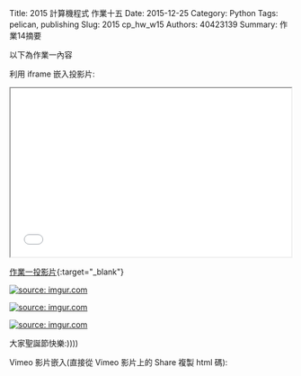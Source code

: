 Title: 2015 計算機程式 作業十五
Date: 2015-12-25
Category: Python
Tags: pelican, publishing
Slug: 2015  cp_hw_w15
Authors: 40423139
Summary: 作業14摘要

以下為作業一內容

利用 iframe 嵌入投影片:

<iframe src="40423139_cp_w15_p.html" width="500" height="300"></iframe>

[作業一投影片](40423139_cp_w11_p.html){:target="_blank"}

<a href="http://imgur.com/f7JfTiC"><img src="http://i.imgur.com/f7JfTiC.png" title="source: imgur.com" /></a>

<a href="http://imgur.com/VBwOXPD"><img src="http://i.imgur.com/VBwOXPD.png" title="source: imgur.com" /></a>
  

<a href="http://imgur.com/maCXNKb"><img src="http://i.imgur.com/maCXNKb.jpg" title="source: imgur.com" /></a>

<a>大家聖誕節快樂:))))</a>




Vimeo 影片嵌入(直接從 Vimeo 影片上的 Share 複製 html 碼):

